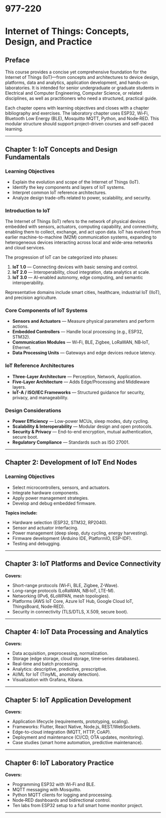 # 977-220


# Internet of Things: Concepts, Design, and Practice

## Preface
This course provides a concise yet comprehensive foundation for the Internet of Things (IoT)—from concepts and architectures to device design, platforms, data and analytics, application development, and hands-on laboratories. It is intended for senior undergraduate or graduate students in Electrical and Computer Engineering, Computer Science, or related disciplines, as well as practitioners who need a structured, practical guide.

Each chapter opens with learning objectives and closes with a chapter bibliography and exercises. The laboratory chapter uses ESP32, Wi‑Fi, Bluetooth Low Energy (BLE), Mosquitto MQTT, Python, and Node‑RED. This modular structure should support project-driven courses and self-paced learning.

---

## Chapter 1: IoT Concepts and Design Fundamentals

### Learning Objectives
- Explain the evolution and scope of the Internet of Things (IoT).
- Identify the key components and layers of IoT systems.
- Interpret common IoT reference architectures.
- Analyze design trade-offs related to power, scalability, and security.

### Introduction to IoT
The Internet of Things (IoT) refers to the network of physical devices embedded with sensors, actuators, computing capability, and connectivity, enabling them to collect, exchange, and act upon data. IoT has evolved from earlier machine-to-machine (M2M) communication systems, expanding to heterogeneous devices interacting across local and wide-area networks and cloud services.

The progression of IoT can be categorized into phases:
1. **IoT 1.0** — Connecting devices with basic sensing and control.
2. **IoT 2.0** — Interoperability, cloud integration, data analytics at scale.
3. **IoT 3.0** — AI-enabled autonomy, edge computing, and semantic interoperability.

Representative domains include smart cities, healthcare, industrial IoT (IIoT), and precision agriculture.

### Core Components of IoT Systems
- **Sensors and Actuators** — Measure physical parameters and perform actions.
- **Embedded Controllers** — Handle local processing (e.g., ESP32, STM32).
- **Communication Modules** — Wi‑Fi, BLE, Zigbee, LoRaWAN, NB‑IoT, Ethernet.
- **Data Processing Units** — Gateways and edge devices reduce latency.

### IoT Reference Architectures
- **Three-Layer Architecture** — Perception, Network, Application.
- **Five-Layer Architecture** — Adds Edge/Processing and Middleware layers.
- **IoT-A / ISO/IEC Frameworks** — Structured guidance for security, privacy, and manageability.

### Design Considerations
- **Power Efficiency** — Low-power MCUs, sleep modes, duty cycling.
- **Scalability & Interoperability** — Modular design and open protocols.
- **Security & Privacy** — End-to-end encryption, mutual authentication, secure boot.
- **Regulatory Compliance** — Standards such as ISO 27001.

---

## Chapter 2: Development of IoT End Nodes

### Learning Objectives
- Select microcontrollers, sensors, and actuators.
- Integrate hardware components.
- Apply power management strategies.
- Develop and debug embedded firmware.

**Topics include:**
- Hardware selection (ESP32, STM32, RP2040).
- Sensor and actuator interfacing.
- Power management (deep sleep, duty cycling, energy harvesting).
- Firmware development (Arduino IDE, PlatformIO, ESP-IDF).
- Testing and debugging.

---

## Chapter 3: IoT Platforms and Device Connectivity

**Covers:**
- Short-range protocols (Wi‑Fi, BLE, Zigbee, Z-Wave).
- Long-range protocols (LoRaWAN, NB‑IoT, LTE-M).
- Networking (IPv6, 6LoWPAN, mesh topologies).
- Platforms (AWS IoT Core, Azure IoT Hub, Google Cloud IoT, ThingsBoard, Node‑RED).
- Security in connectivity (TLS/DTLS, X.509, secure boot).

---

## Chapter 4: IoT Data Processing and Analytics

**Covers:**
- Data acquisition, preprocessing, normalization.
- Storage (edge storage, cloud storage, time-series databases).
- Real-time and batch processing.
- Analytics: descriptive, predictive, prescriptive.
- AI/ML for IoT (TinyML, anomaly detection).
- Visualization with Grafana, Kibana.

---

## Chapter 5: IoT Application Development

**Covers:**
- Application lifecycle (requirements, prototyping, scaling).
- Frameworks: Flutter, React Native, Node.js, REST/WebSockets.
- Edge-to-cloud integration (MQTT, HTTP, CoAP).
- Deployment and maintenance (CI/CD, OTA updates, monitoring).
- Case studies (smart home automation, predictive maintenance).

---

## Chapter 6: IoT Laboratory Practice

**Covers:**
- Programming ESP32 with Wi‑Fi and BLE.
- MQTT messaging with Mosquitto.
- Python MQTT clients for logging and processing.
- Node‑RED dashboards and bidirectional control.
- Ten labs from ESP32 setup to a full smart home monitor project.

---


